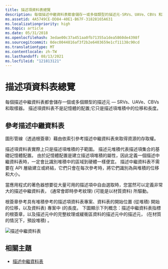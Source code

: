 ```yaml
---
title: 描述項資料表總覽
description: 每個描述中繼資料表都會儲存一或多個類型的描述元-SRVs、UAVe、CBVs 和取樣器。 描述項資料表不是記憶體的配置;它只是描述項堆積中的位移和長度。
ms.assetid: 4A5749CE-DD84-40E1-B67F-31828165A631
ms.localizationpriority: high
ms.topic: article
ms.date: 05/31/2018
ms.openlocfilehash: 3edae00c37a451aa0fb71355a1dea5860de4398f
ms.sourcegitcommit: 0dec0044816af3f2b2e6403659e1cf11138c90cd
ms.translationtype: MT
ms.contentlocale: zh-TW
ms.lasthandoff: 08/13/2021
ms.locfileid: "121813121"
---
```

# <a name="descriptor-tables-overview"></a>描述項資料表總覽

每個描述中繼資料表都會儲存一個或多個類型的描述元 &mdash; SRVs、UAVe、CBVs 和取樣器。 描述項資料表不是記憶體的配置;它只是描述項堆積中的位移和長度。

## <a name="referencing-descriptor-tables"></a>參考描述中繼資料表

圖形管線（透過根簽章）藉由依索引參考描述中繼資料表來取得資源的存取權。

描述項資料表實際上只是描述項堆積的子範圍。 描述元堆積代表描述項集合的基礎記憶體配置。 由於記憶體配置是建立描述項堆積的屬性，因此定義一個描述中繼資料表時，一定會比識別堆積中的區域到硬體一樣便宜。 描述中繼資料表不需要在 API 層級建立或終結，它們只會在每次參考時，將它們識別為與堆積的位移和大小。

當應用程式的著色器想要從大量可用的描述項中自由選取時，您當然可以定義非常大的描述中繼資料表， (通常會即時參考紋理)  (可能是以材質資料) 所驅動。

根簽章參考具有堆積參考的描述項資料表專案、資料表的開始位置 (從堆積) 開始的位移，以及資料表) 專案中 (的長度。 下圖顯示下列概念：描述中繼資料表指標的根簽章，以及描述元中的完整紋理或緩衝區資料的描述元中的描述元， (在材質的情況下，預設堆積) 。

![描述中繼資料表](images/descriptor-table.png)

## <a name="related-topics"></a>相關主題

* [描述中繼資料表](descriptor-tables.md)

